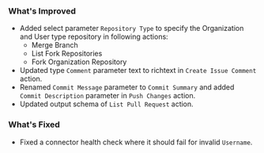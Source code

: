 ### What's Improved
- Added select parameter `Repository Type` to specify the Organization and User type repository in following actions:
  - Merge Branch
  - List Fork Repositories
  - Fork Organization Repository
- Updated type `Comment` parameter text to richtext in `Create Issue Comment` action.
- Renamed `Commit Message` parameter to `Commit Summary` and added `Commit Description` parameter in `Push Changes` action.
- Updated output schema of `List Pull Request` action.
### What's Fixed
- Fixed a connector health check where it should fail for invalid `Username`.
